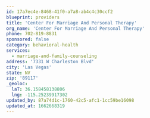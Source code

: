 ```yaml
---
id: 17a7ec4e-8468-41f0-a7a8-ab4c4c30ccf2
blueprint: providers
title: 'Center For Marriage And Personal Therapy'
org_name: 'Center For Marriage And Personal Therapy'
phone: 702-819-8831
sponsored: false
category: behavioral-health
services:
  - marriage-and-family-counseling
address: '7331 W Charleston Blvd'
city: 'Las Vegas'
state: NV
zip: '89117'
_geoloc:
  laT: 36.158458138806
  lng: -115.25239917302
updated_by: 87a74d1c-1760-42c5-afc1-1cc59be16098
updated_at: 1662668319
---
```

